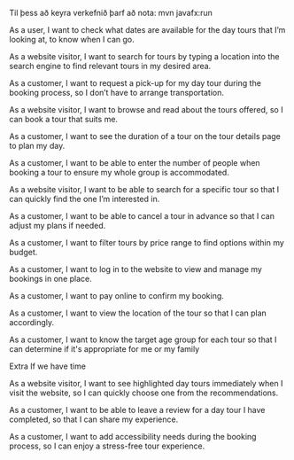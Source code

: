 Til þess að keyra verkefnið þarf að nota:
mvn javafx:run

As a user, I want to check what dates are available for the day tours that I’m looking at, to know when I can go.

As a website visitor, I want to search for tours by typing a location into the search engine to find relevant tours in my desired area.

As a customer, I want to request a pick-up for my day tour during the booking process, so I don’t have to arrange transportation. 

As a website visitor, I want to browse and read about the tours offered, so I can book a tour that suits me.

As a customer, I want to see the duration of a tour on the tour details page to plan my day.

As a customer, I want to be able to enter the number of people when booking a tour to ensure my whole group is accommodated.

As a website visitor, I want to be able to search for a specific tour so that I can quickly find the one I’m interested in. 

As a customer, I want to be able to cancel a tour in advance so that I can adjust my plans if needed.

As a customer, I want to filter tours by price range to find options within my budget.

As a customer, I want to log in to the website to view and manage my bookings in one place.

As a customer, I want to pay online to confirm my booking. 

As a customer, I want to view the location of the tour so that I can plan accordingly.

As a customer, I want to know the target age group for each tour so that I can determine if it's appropriate for me or my family

Extra If we have time

As a website visitor, I want to see highlighted day tours immediately when I visit the website, so I can quickly choose one from the recommendations.

As a customer, I want to be able to leave a review for a day tour I have completed, so that I can share my experience.

As a customer, I want to add accessibility needs during the booking process, so I can enjoy a stress-free tour experience.

